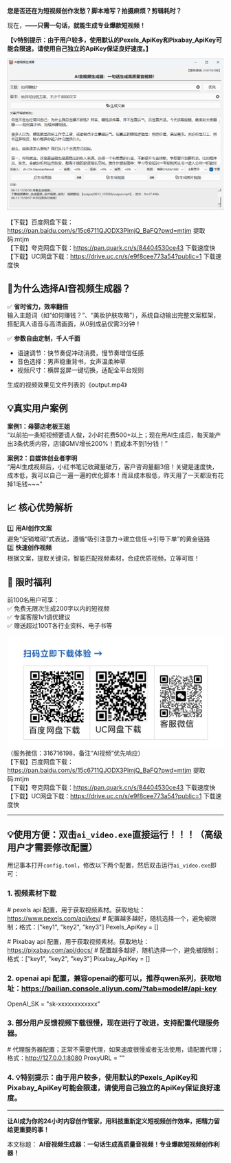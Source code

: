 **您是否还在为短视频创作发愁？脚本难写？拍摄麻烦？剪辑耗时？**  

现在，**——只需一句话，就能生成专业爆款短视频！**

**【💡特别提示：由于用户较多，使用默认的Pexels_ApiKey和Pixabay_ApiKey可能会限速，请使用自己独立的ApiKey保证良好速度。】**

![界面预览](界面预览2.png)

【下载】百度网盘下载：https://pan.baidu.com/s/15c6711QJODX3PlmjQ_BaFQ?pwd=mtjm 提取码:mtjm  
【下载】夸克网盘下载：https://pan.quark.cn/s/84404530ce43 下载速度快  
【下载】UC网盘下载：https://drive.uc.cn/s/e9f8cee773a54?public=1 下载速度快   

## 🚀为什么选择AI音视频生成器？ 

✅ **省时省力，效率翻倍**  
输入主题词（如“如何赚钱？”、“美妆护肤攻略”），系统自动输出完整文案框架，搭配真人语音与高清画面，从0到成品仅需3分钟！  

✅ **参数自由定制，千人千面**  
- 语速调节：快节奏促冲动消费，慢节奏增信任感  
- 音色选择：男声稳重背书，女声温柔种草  
- 视频尺寸：横屏竖屏一键切换，适配全平台规则  

生成的视频效果见文件列表的《output.mp4》


## 💡真实用户案例 

**案例1：母婴店老板王姐**  
“以前拍一条短视频要请人做，2小时花费500+以上；现在用AI生成后，每天能产出3条优质内容，店铺GMV增长200%！而成本不到1分钱！”  

**案例2：自媒体创业者李明**  
“用AI生成视频后，小红书笔记收藏量破万，客户咨询量翻3倍！关键是速度快，成本低，我可以自己一遍一遍的优化脚本！而且成本极低，昨天用了一天都没有花掉1毛钱~~~”  


## 📈 **核心优势解析**  

1️⃣ **用AI创作文案**  
避免“促销堆砌”式表达，遵循“吸引注意力→建立信任→引导下单”的黄金链路  
2️⃣ **快速创作视频**  
根据文案，提取关键词，智能匹配视频素材，合成优质视频，立等可取！  

## 🎁 **限时福利**  
前100名用户可享：  
✅ 免费无限次生成200字以内的短视频  
✅ 专属客服1v1调优建议  
✅ 赠送超过100T各行业资料、电子书等  

![下载地址二维码](下载地址二维码.jpg)  （服务微信：316716198，备注“AI视频”优先响应）   
【下载】百度网盘下载：https://pan.baidu.com/s/15c6711QJODX3PlmjQ_BaFQ?pwd=mtjm 提取码:mtjm  
【下载】夸克网盘下载：https://pan.quark.cn/s/84404530ce43 下载速度快  
【下载】UC网盘下载：https://drive.uc.cn/s/e9f8cee773a54?public=1 下载速度快   

---
 
## 💡使用方便：双击`ai_video.exe`直接运行！！！（高级用户才需要修改配置）

用记事本打开`config.toml`，修改以下两个配置，然后双击运行`ai_video.exe`即可：

### 1. 视频素材下载

\# pexels api 配置，用于获取视频素材。获取地址：https://www.pexels.com/api/key/ 
\# 配置越多越好，随机选择一个，避免被限制；格式：["key1", "key2", "key3"]
Pexels_ApiKey = []

\# Pixabay api 配置，用于获取视频素材。获取地址：https://pixabay.com/api/docs/
\# 配置越多越好，随机选择一个，避免被限制；格式：["key1", "key2", "key3"]
Pixabay_ApiKey = []

### 2. openai api 配置，兼容openai的都可以，推荐qwen系列，获取地址：https://bailian.console.aliyun.com/?tab=model#/api-key

OpenAI_SK = "sk-xxxxxxxxxxxx"

### 3. 部分用户反馈视频下载很慢，现在进行了改进，支持配置代理服务器。

\# 代理服务器配置；正常不需要代理，如果速度很慢或者无法使用，请配置代理；格式：http://127.0.0.1:8080
ProxyURL = ""

### 4. 💡特别提示：由于用户较多，使用默认的Pexels_ApiKey和Pixabay_ApiKey可能会限速，请使用自己独立的ApiKey保证良好速度。

---

**让AI成为你的24小时内容创作管家，用科技重新定义短视频创作效率，把精力留给更重要的事！**  

本文标题：
**AI音视频生成器：一句话生成高质量音视频！专业爆款短视频创作利器！**

